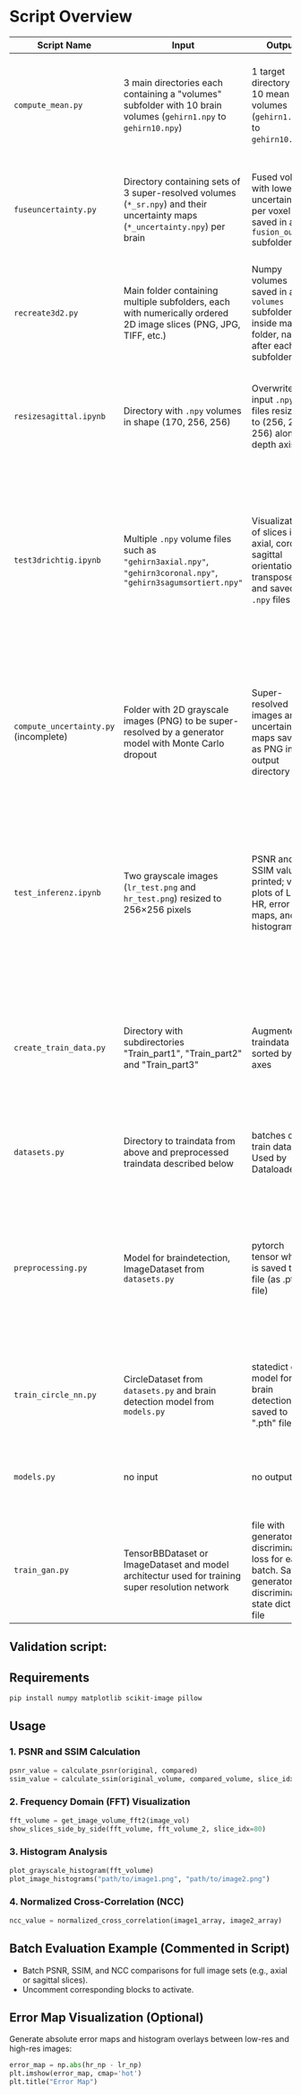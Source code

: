 # Script Overview

| Script Name           | Input                                                                                     | Output                                    | Function                                                                                      |Execution|
|-----------------------|-------------------------------------------------------------------------------------------|-------------------------------------------|-----------------------------------------------------------------------------------------------|---------------------|
| `compute_mean.py`     | 3 main directories each containing a "volumes" subfolder with 10 brain volumes (`gehirn1.npy` to `gehirn10.npy`) | 1 target directory with 10 mean volumes (`gehirn1.npy` to `gehirn10.npy`) | Computes the voxel-wise mean of volumes from sagittal, coronal, and axial views for each brain |
| `fuseuncertainty.py`  | Directory containing sets of 3 super-resolved volumes (`*_sr.npy`) and their uncertainty maps (`*_uncertainty.npy`) per brain | Fused volume with lowest uncertainty per voxel saved in a `fusion_output` subfolder | Performs voxel-wise fusion selecting the voxel value with lowest uncertainty among three views |
| `recreate3d2.py`      | Main folder containing multiple subfolders, each with numerically ordered 2D image slices (PNG, JPG, TIFF, etc.) | Numpy volumes saved in a `volumes` subfolder inside main folder, named after each subfolder | Converts ordered 2D image slices into 3D numpy volume files                                  |
| `resizesagittal.ipynb`| Directory with `.npy` volumes in shape (170, 256, 256)                                    | Overwrites input `.npy` files resized to (256, 256, 256) along depth axis       | Resizes sagittal volumes along depth axis from 170 slices to 256 using linear interpolation  |
| `test3drichtig.ipynb` | Multiple `.npy` volume files such as `"gehirn3axial.npy"`, `"gehirn3coronal.npy"`, `"gehirn3sagumsortiert.npy"`       | Visualizations of slices in axial, coronal, sagittal orientations; transposed and saved `.npy` files | Interactive notebook with multiple cells for visualizing 3D MRI volumes, slicing views, volume shape checks, and transposition of volume axes for correct orientation |
| `compute_uncertainty.py` (incomplete) | Folder with 2D grayscale images (PNG) to be super-resolved by a generator model with Monte Carlo dropout  | Super-resolved images and uncertainty maps saved as PNG in output directory   | Calculates super-resolution images with uncertainty maps using Monte Carlo Dropout; **Script incomplete: missing generator model and function call** |
| `test_inferenz.ipynb` | Two grayscale images (`lr_test.png` and `hr_test.png`) resized to 256×256 pixels             | PSNR and SSIM values printed; visual plots of LR, HR, error maps, and histograms | Notebook to compare low-resolution and high-resolution images quantitatively and visually using PSNR, SSIM, error maps, and pixel value histograms |
| `create_train_data.py` | Directory with subdirectories "Train_part1", "Train_part2" and "Train_part3" | Augmented traindata sorted by axes | Converts .npy k-space volumes to image volumes and splits image volumes into individual images. Images are augmented and saved as PNG files.| python3 <filename> |
| `datasets.py` |Directory to traindata from above and preprocessed traindata described below|batches of train data. Used by Dataloader|provides Datasets used by the Dataloader for training| no execution |  no execution |
| `preprocessing.py` | Model for braindetection, ImageDataset from `datasets.py` | pytorch tensor which is saved to file (as .pt file) | saves images from ImageDataset as already normalized pytorch tensors to file. Predicts position and size of brain in image and concatenates it to the associated image tensor | python3 <filename> |
| `train_circle_nn.py` | CircleDataset from `datasets.py` and brain detection model from `models.py` | statedict of model for brain detection saved to ".pth" file | trains the brain detection model with artificially generated train data | python3 <filename> |
| `models.py` | no input | no output | cointains all used model architectures for super resolution and brain detection |
| `train_gan.py` | TensorBBDataset or ImageDataset and model architectur used for training super resolution network | file with generator and discriminator loss for each batch. Saves generator and discriminator state dict to file | train script for training super resolution upscaling network | python3 <filename> |
## Validation script:
## Requirements

```bash
pip install numpy matplotlib scikit-image pillow
```

## Usage

### 1. PSNR and SSIM Calculation

```python
psnr_value = calculate_psnr(original, compared)
ssim_value = calculate_ssim(original_volume, compared_volume, slice_idx=80)
```

### 2. Frequency Domain (FFT) Visualization

```python
fft_volume = get_image_volume_fft2(image_vol)
show_slices_side_by_side(fft_volume, fft_volume_2, slice_idx=80)
```

### 3. Histogram Analysis

```python
plot_grayscale_histogram(fft_volume)
plot_image_histograms("path/to/image1.png", "path/to/image2.png")
```

### 4. Normalized Cross-Correlation (NCC)

```python
ncc_value = normalized_cross_correlation(image1_array, image2_array)
```

## Batch Evaluation Example (Commented in Script)

- Batch PSNR, SSIM, and NCC comparisons for full image sets (e.g., axial or sagittal slices).
- Uncomment corresponding blocks to activate.

## Error Map Visualization (Optional)

Generate absolute error maps and histogram overlays between low-res and high-res images:

```python
error_map = np.abs(hr_np - lr_np)
plt.imshow(error_map, cmap='hot')
plt.title("Error Map")
```
